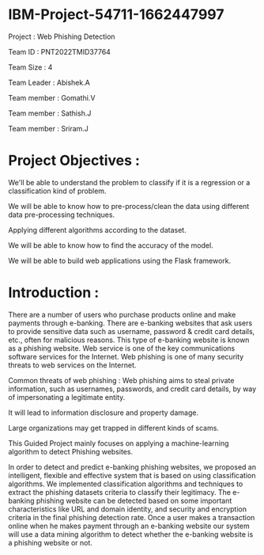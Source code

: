 # IBM-Project-54711-1662447997
Project : Web Phishing Detection

Team ID : PNT2022TMID37764

Team Size : 4

Team Leader : Abishek.A

Team member : Gomathi.V

Team member : Sathish.J

Team member : Sriram.J
# Project Objectives :

We'll be able to understand the problem to classify if it is a regression or a classification kind of problem.

We will be able to know how to pre-process/clean the data using different data pre-processing techniques.

Applying different algorithms according to the dataset.

We will be able to know how to find the accuracy of the model.

We will be able to build web applications using the Flask framework.

# Introduction :
There are a number of users who purchase products online and make payments through e-banking. There are e-banking websites that ask users to provide sensitive data such as username, password & credit card details, etc., often for malicious reasons. This type of e-banking website is known as a phishing website. Web service is one of the key communications software services for the Internet. Web phishing is one of many security threats to web services on the Internet.

Common threats of web phishing :
Web phishing aims to steal private information, such as usernames, passwords, and credit card details, by way of impersonating a legitimate entity.

It will lead to information disclosure and property damage.

Large organizations may get trapped in different kinds of scams.

This Guided Project mainly focuses on applying a machine-learning algorithm to detect Phishing websites.

In order to detect and predict e-banking phishing websites, we proposed an intelligent, flexible and effective system that is based on using classification algorithms. We implemented classification algorithms and techniques to extract the phishing datasets criteria to classify their legitimacy. The e-banking phishing website can be detected based on some important characteristics like URL and domain identity, and security and encryption criteria in the final phishing detection rate. Once a user makes a transaction online when he makes payment through an e-banking website our system will use a data mining algorithm to detect whether the e-banking website is a phishing website or not.

